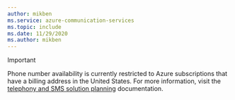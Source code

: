 ```yaml
---
author: mikben
ms.service: azure-communication-services
ms.topic: include
ms.date: 11/29/2020
ms.author: mikben
---
```

> [!IMPORTANT]
> Phone number availability is currently restricted to Azure subscriptions that have a billing address in the United States. For more information, visit the [telephony and SMS solution planning](/concepts/telephony-sms/plan-solution) documentation.